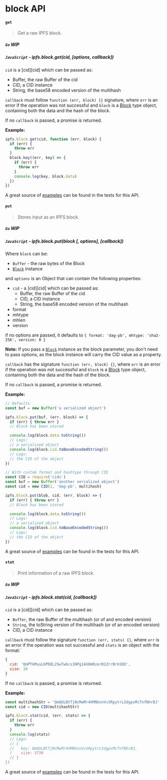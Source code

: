 block API
=========

#### `get`

> Get a raw IPFS block.

##### `Go` **WIP**

##### `JavaScript` - ipfs.block.get(cid, [options, callback])

`cid` is a [cid][cid] which can be passed as:

- Buffer, the raw Buffer of the cid
- CID, a CID instance
- String, the base58 encoded version of the multihash

`callback` must follow `function (err, block) {}` signature, where `err` is an error if the operation was not successful and `block` is a [Block][block] type object, containing both the data and the hash of the block.

If no `callback` is passed, a promise is returned.

**Example:**

```JavaScript
ipfs.block.get(cid, function (err, block) {
  if (err) {
    throw err
  }
  block.key((err, key) => {
    if (err) {
      throw err
    }
    console.log(key, block.data)
  })
})
```

A great source of [examples][] can be found in the tests for this API.

#### `put`

> Stores input as an IPFS block.

##### `Go` **WIP**

##### `JavaScript` - ipfs.block.put(block [, options], [callback])

Where `block` can be:

- `Buffer` - the raw bytes of the Block
- [`Block`][block] instance

and `options` is an Object that can contain the following properties:

- `cid` - a [cid][cid] which can be passed as:
  - Buffer, the raw Buffer of the cid
  - CID, a CID instance
  - String, the base58 encoded version of the multihash
- format
- mhtype
- mhlen
- version

if no options are passed, it defaults to `{ format: 'dag-pb', mhtype: 'sha2-256', version: 0 }`

**Note:** If you pass a [`Block`][block] instance as the block parameter, you don't need to pass options, as the block instance will carry the CID value as a property.

`callback` has the signature `function (err, block) {}`, where `err` is an error if the operation was not successful and `block` is a [Block][block] type object, containing both the data and the hash of the block.

If no `callback` is passed, a promise is returned.

**Example:**

```JavaScript
// Defaults
const buf = new Buffer('a serialized object')

ipfs.block.put(buf, (err, block) => {
  if (err) { throw err }
  // Block has been stored

  console.log(block.data.toString())
  // Logs:
  // a serialized object
  console.log(block.cid.toBaseEncodedString())
  // Logs:
  // the CID of the object
})

// With custom format and hashtype through CID
const CID = require('cids')
const buf = new Buffer('another serialized object')
const cid = new CID(1, 'dag-pb', multihash)

ipfs.block.put(blob, cid, (err, block) => {
  if (err) { throw err }
  // Block has been stored

  console.log(block.data.toString())
  // Logs:
  // a serialized object
  console.log(block.cid.toBaseEncodedString())
  // Logs:
  // the CID of the object
})
```

A great source of [examples][] can be found in the tests for this API.

#### `stat`

> Print information of a raw IPFS block.

##### `Go` **WIP**

##### `JavaScript` - ipfs.block.stat(cid, [callback])

`cid` is a [cid][cid] which can be passed as:

- `Buffer`, the raw Buffer of the multihash (or of and encoded version)
- `String`, the toString version of the multihash (or of an encoded version)
- CID, a CID instance

`callback` must follow the signature `function (err, stats) {}`, where `err` is an error if the operation was not successful and `stats` is an object with the format:`

```JavaScript
{
  cid: 'QmPTkMuuL6PD8L2SwTwbcs1NPg14U8mRzerB1ZrrBrkSDD',
  size: 10
}
```

If no `callback` is passed, a promise is returned.

**Example:**

```JavaScript
const multihashStr = 'QmQULBtTjNcMwMr4VMNknnVv3RpytrLSdgpvMcTnfNhrBJ'
const cid = new CID(multihashStr)

ipfs.block.stat(cid, (err, stats) => {
  if (err) {
    throw err
  }
  console.log(stats)
  // Logs:
  // {
  //   key: QmQULBtTjNcMwMr4VMNknnVv3RpytrLSdgpvMcTnfNhrBJ,
  /    size: 3739
  // }
})
```

A great source of [examples][] can be found in the tests for this API.

[block]:https://github.com/ipfs/js-ipfs-block
[multihash]:https://github.com/multiformats/multihash
[examples]: https://github.com/ipfs/interface-ipfs-core/blob/master/js/src/block.js
